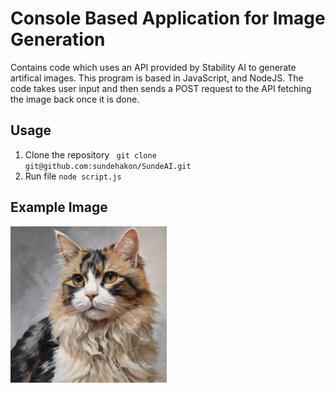 # Console Based Application for Image Generation 
Contains code which uses an API provided by Stability AI to generate artifical images. This program is based in JavaScript, and NodeJS. The code takes user input and then sends a POST request to the API fetching the image back once it is done. 

## Usage
1. Clone the repository ` git clone git@github.com:sundehakon/SundeAI.git`
2. Run file `node script.js`

## Example Image
<img src="/Examples/img_1455757375.png" alt="Painting of a cat"  width="250" height="250"/>
